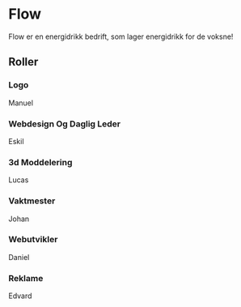 # Flow
Flow er en energidrikk bedrift, som lager energidrikk for de voksne!

## Roller

### Logo
Manuel
### Webdesign Og Daglig Leder
Eskil
### 3d Moddelering
Lucas
### Vaktmester
Johan
### Webutvikler
Daniel
### Reklame
Edvard
